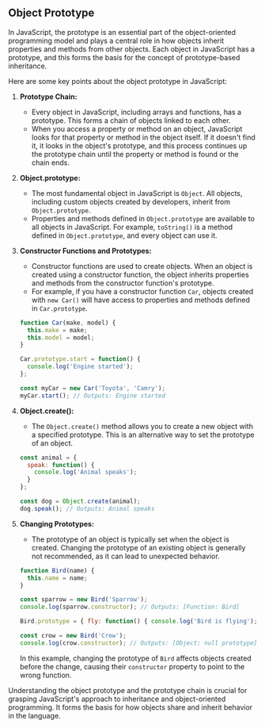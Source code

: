 ## Object Prototype

In JavaScript, the prototype is an essential part of the object-oriented programming model and plays a central role in how objects inherit properties and methods from other objects. Each object in JavaScript has a prototype, and this forms the basis for the concept of prototype-based inheritance.

Here are some key points about the object prototype in JavaScript:

1. **Prototype Chain:**
   - Every object in JavaScript, including arrays and functions, has a prototype. This forms a chain of objects linked to each other.
   - When you access a property or method on an object, JavaScript looks for that property or method in the object itself. If it doesn't find it, it looks in the object's prototype, and this process continues up the prototype chain until the property or method is found or the chain ends.

2. **Object.prototype:**
   - The most fundamental object in JavaScript is `Object`. All objects, including custom objects created by developers, inherit from `Object.prototype`.
   - Properties and methods defined in `Object.prototype` are available to all objects in JavaScript. For example, `toString()` is a method defined in `Object.prototype`, and every object can use it.

3. **Constructor Functions and Prototypes:**
   - Constructor functions are used to create objects. When an object is created using a constructor function, the object inherits properties and methods from the constructor function's prototype.
   - For example, if you have a constructor function `Car`, objects created with `new Car()` will have access to properties and methods defined in `Car.prototype`.

   ```javascript
   function Car(make, model) {
     this.make = make;
     this.model = model;
   }

   Car.prototype.start = function() {
     console.log('Engine started');
   };

   const myCar = new Car('Toyota', 'Camry');
   myCar.start(); // Outputs: Engine started
   ```

4. **Object.create():**
   - The `Object.create()` method allows you to create a new object with a specified prototype. This is an alternative way to set the prototype of an object.

   ```javascript
   const animal = {
     speak: function() {
       console.log('Animal speaks');
     }
   };

   const dog = Object.create(animal);
   dog.speak(); // Outputs: Animal speaks
   ```

5. **Changing Prototypes:**
   - The prototype of an object is typically set when the object is created. Changing the prototype of an existing object is generally not recommended, as it can lead to unexpected behavior.

   ```javascript
   function Bird(name) {
     this.name = name;
   }

   const sparrow = new Bird('Sparrow');
   console.log(sparrow.constructor); // Outputs: [Function: Bird]

   Bird.prototype = { fly: function() { console.log('Bird is flying'); } };

   const crow = new Bird('Crow');
   console.log(crow.constructor); // Outputs: [Object: null prototype]
   ```

   In this example, changing the prototype of `Bird` affects objects created before the change, causing their `constructor` property to point to the wrong function.

Understanding the object prototype and the prototype chain is crucial for grasping JavaScript's approach to inheritance and object-oriented programming. It forms the basis for how objects share and inherit behavior in the language.